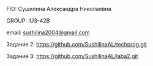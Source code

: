

FIO: Сушилина Александра Николаевна

GROUP: IU3-42B

email: sushilina2004@gmail.com

Задание 2:
https://github.com/SushilinaAL/techprog.git

Задание 3:
https://github.com/SushilinaAL/laba2.git

